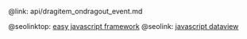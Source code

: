 @link: api/dragitem_ondragout_event.md

@seolinktop: [easy javascript framework](https://webix.com)
@seolink: [javascript dataview](https://webix.com/widget/dataview/)